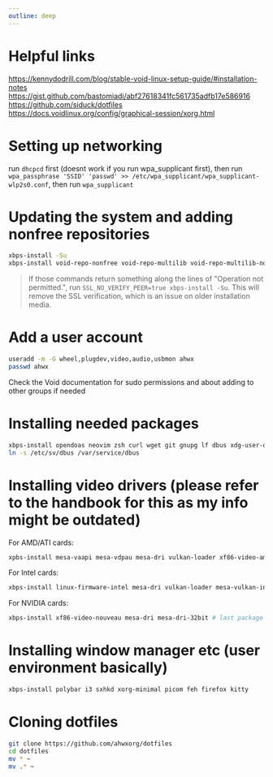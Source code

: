 ```yaml
---
outline: deep
---
```


# Helpful links
https://kennydodrill.com/blog/stable-void-linux-setup-guide/#installation-notes
https://gist.github.com/bastomiadi/abf27618341fc561735adfb17e586916
https://github.com/siduck/dotfiles
https://docs.voidlinux.org/config/graphical-session/xorg.html

# Setting up networking

run `dhcpcd` first (doesnt work if you run wpa_supplicant first), then run `wpa_passphrase 'SSID' 'passwd' >> /etc/wpa_supplicant/wpa_supplicant-wlp2s0.conf`, then run `wpa_supplicant`

# Updating the system and adding nonfree repositories

```sh
xbps-install -Su
xbps-install void-repo-nonfree void-repo-multilib void-repo-multilib-nonfree
```

> If those commands return something along the lines of "Operation not permitted.", run `SSL_NO_VERIFY_PEER=true xbps-install -Su`. This will remove the SSL verification, which is an issue on older installation media.

# Add a user account

```sh
useradd -m -G wheel,plugdev,video,audio,usbmon ahwx
passwd ahwx
```

Check the Void documentation for sudo permissions and about adding to other groups if needed

# Installing needed packages

```sh
xbps-install opendoas neovim zsh curl wget git gnupg lf dbus xdg-user-dirs xdg-utils xdg-desktop-portal-wlr dbus psutils htop
ln -s /etc/sv/dbus /var/service/dbus 
```

# Installing video drivers (please refer to the handbook for this as my info might be outdated)

For AMD/ATI cards:

```sh
xpbs-install mesa-vaapi mesa-vdpau mesa-dri vulkan-loader xf86-video-amdgpu xf86-video-ati # choose if you need ati or amdgpu here!
```

For Intel cards:

```sh
xbps-install linux-firmware-intel mesa-dri vulkan-loader mesa-vulkan-intel libva-intel-driver # use libva-intel-driver up to coffee lake, else use intel-media-driver (from broadwell)
```

For NVIDIA cards:

```sh
xbps-install xf86-video-nouveau mesa-dri mesa-dri-32bit # last package is glibc only
```

# Installing window manager etc (user environment basically)

```sh
xbps-install polybar i3 sxhkd xorg-minimal picom feh firefox kitty 
```

# Cloning dotfiles

```sh
git clone https://github.com/ahwxorg/dotfiles
cd dotfiles
mv * ~
mv .* ~
```
